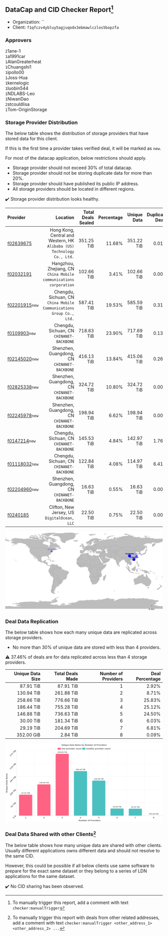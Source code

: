 ## DataCap and CID Checker Report[^1]
 - Organization: ``
 - Client: `f1qfczv4ybluy5agjuqodx3ebmawlczlos5bopzfa`
### Approvers
`2`1ane-1<br/>`1`a1991car<br/>`1`AlanGreaterheat<br/>`1`Chuangshi1<br/>`1`ipollo00<br/>`1`Joss-Hua<br/>`1`kernelogic<br/>`1`luobin544<br/>`1`NDLABS-Leo<br/>`1`NiwanDao<br/>`2`stcouldlisa<br/>`1`Tom-OriginStorage


### Storage Provider Distribution
The below table shows the distribution of storage providers that have stored data for this client.

If this is the first time a provider takes verified deal, it will be marked as `new`.

For most of the datacap application, below restrictions should apply.
 - Storage provider should not exceed 30% of total datacap.
 - Storage provider should not be storing duplicate data for more than 20%.
 - Storage provider should have published its public IP address.
 - All storage providers should be located in different regions.

✔️ Storage provider distribution looks healthy.

| Provider                                                    |                                                                   Location | Total Deals Sealed | Percentage | Unique Data | Duplicate Deals |
| :---------------------------------------------------------- | -------------------------------------------------------------------------: | -----------------: | ---------: | ----------: | --------------: |
| [f02639675](https://filfox.info/en/address/f02639675)       | Hong Kong, Central and Western, HK<br/>`Alibaba (US) Technology Co., Ltd.` |         351.25 TiB |     11.68% |  351.22 TiB |           0.01% |
| [f02032191](https://filfox.info/en/address/f02032191)       |       Hangzhou, Zhejiang, CN<br/>`China Mobile communications corporation` |         102.66 TiB |      3.41% |  102.66 TiB |           0.00% |
| [f02201915](https://filfox.info/en/address/f02201915)`new`  |     Chengdu, Sichuan, CN<br/>`China Mobile Communications Group Co., Ltd.` |         587.41 TiB |     19.53% |  585.59 TiB |           0.31% |
| [f0109903](https://filfox.info/en/address/f0109903)`new`    |                               Chengdu, Sichuan, CN<br/>`CHINANET-BACKBONE` |         718.63 TiB |     23.90% |  717.69 TiB |           0.13% |
| [f02145020](https://filfox.info/en/address/f02145020)`new`  |                            Shenzhen, Guangdong, CN<br/>`CHINANET-BACKBONE` |         416.13 TiB |     13.84% |  415.06 TiB |           0.26% |
| [f02825338](https://filfox.info/en/address/f02825338)`new`  |                            Shenzhen, Guangdong, CN<br/>`CHINANET-BACKBONE` |         324.72 TiB |     10.80% |  324.72 TiB |           0.00% |
| [f02245978](https://filfox.info/en/address/f02245978)`new`  |                            Shenzhen, Guangdong, CN<br/>`CHINANET-BACKBONE` |         198.94 TiB |      6.62% |  198.94 TiB |           0.00% |
| [f0147214](https://filfox.info/en/address/f0147214)`new`    |                               Chengdu, Sichuan, CN<br/>`CHINANET-BACKBONE` |         145.53 TiB |      4.84% |  142.97 TiB |           1.76% |
| [f01118032](https://filfox.info/en/address/f01118032)`new`  |                               Chengdu, Sichuan, CN<br/>`CHINANET-BACKBONE` |         122.84 TiB |      4.08% |  114.97 TiB |           6.41% |
| [f02204960](https://filfox.info/en/address/f02204960)`new`  |                            Shenzhen, Guangdong, CN<br/>`CHINANET-BACKBONE` |          16.63 TiB |      0.55% |   16.63 TiB |           0.00% |
| [f0240185](https://filfox.info/en/address/f0240185)         |                            Clifton, New Jersey, US<br/>`DigitalOcean, LLC` |          22.50 TiB |      0.75% |   22.50 TiB |           0.00% |

<img src="https://raw.githubusercontent.com/data-preservation-programs/filplus-checker-assets/main/filecoin-project/filecoin-plus-large-datasets/issues/1039/1700576152800.png"/>

### Deal Data Replication
The below table shows how each many unique data are replicated across storage providers.

- No more than 30% of unique data are stored with less than 4 providers.

⚠️ 37.46% of deals are for data replicated across less than 4 storage providers.

| Unique Data Size | Total Deals Made | Number of Providers | Deal Percentage |
| ---------------: | ---------------: | ------------------: | --------------: |
|        87.91 TiB |        87.91 TiB |                   1 |           2.92% |
|       130.94 TiB |       261.88 TiB |                   2 |           8.71% |
|       258.66 TiB |       776.66 TiB |                   3 |          25.83% |
|       186.44 TiB |       755.28 TiB |                   4 |          25.12% |
|       146.88 TiB |       736.63 TiB |                   5 |          24.50% |
|        30.00 TiB |       181.34 TiB |                   6 |           6.03% |
|        29.19 TiB |       204.69 TiB |                   7 |           6.81% |
|       352.00 GiB |         2.84 TiB |                   8 |           0.09% |

<img src="https://raw.githubusercontent.com/data-preservation-programs/filplus-checker-assets/main/filecoin-project/filecoin-plus-large-datasets/issues/1039/1700576153504.png"/>

### Deal Data Shared with other Clients[^3]
The below table shows how many unique data are shared with other clients.
Usually different applications owns different data and should not resolve to the same CID.

However, this could be possible if all below clients use same software to prepare for the exact same dataset or they belong to a series of LDN applications for the same dataset.

✔️ No CID sharing has been observed.

[^1]: To manually trigger this report, add a comment with text `checker:manualTrigger`

[^2]: Deals from those addresses are combined into this report as they are specified with `checker:manualTrigger`

[^3]: To manually trigger this report with deals from other related addresses, add a comment with text `checker:manualTrigger <other_address_1> <other_address_2> ...`
